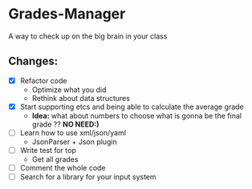 # Grades-Manager
A way to check up on the big brain in your class

## Changes:
    
- [X] Refactor code 
    - Optimize what you did
    - Rethink about data structures
- [X] Start supporting etcs and being able to calculate the average grade 
    - **Idea:**  what about numbers to choose what is gonna be the final grade ?? **NO NEED:)**
- [ ] Learn how to use xml/json/yaml 
    - JsonParser + Json plugin
- [ ] Write test for top 
    - Get all grades 
- [ ] Comment the whole code
- [ ] Search for a library for your input system